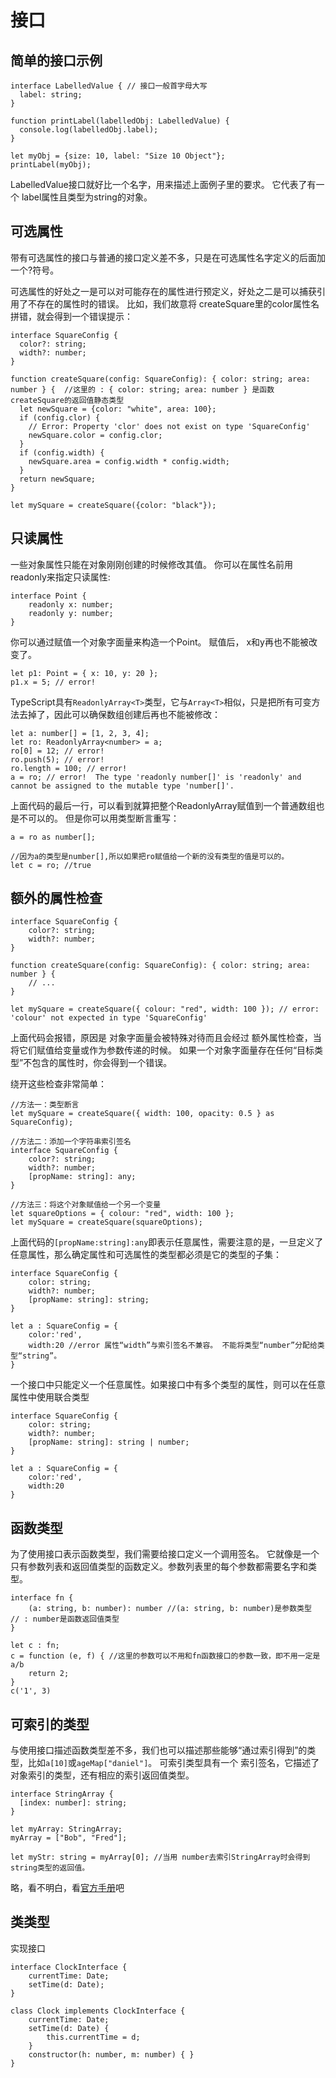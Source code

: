 # 接口
<ClientOnly><click></click></ClientOnly>

## 简单的接口示例
```
interface LabelledValue { // 接口一般首字母大写
  label: string;
}

function printLabel(labelledObj: LabelledValue) {
  console.log(labelledObj.label);
}

let myObj = {size: 10, label: "Size 10 Object"};
printLabel(myObj);
```
LabelledValue接口就好比一个名字，用来描述上面例子里的要求。 它代表了有一个 label属性且类型为string的对象。

## 可选属性
带有可选属性的接口与普通的接口定义差不多，只是在可选属性名字定义的后面加一个?符号。  

可选属性的好处之一是可以对可能存在的属性进行预定义，好处之二是可以捕获引用了不存在的属性时的错误。 比如，我们故意将 createSquare里的color属性名拼错，就会得到一个错误提示：
```
interface SquareConfig {
  color?: string;
  width?: number;
}

function createSquare(config: SquareConfig): { color: string; area: number } {  //这里的 : { color: string; area: number } 是函数createSquare的返回值静态类型
  let newSquare = {color: "white", area: 100};
  if (config.clor) {
    // Error: Property 'clor' does not exist on type 'SquareConfig'
    newSquare.color = config.clor;
  }
  if (config.width) {
    newSquare.area = config.width * config.width;
  }
  return newSquare;
}

let mySquare = createSquare({color: "black"});
```

## 只读属性
一些对象属性只能在对象刚刚创建的时候修改其值。 你可以在属性名前用 readonly来指定只读属性:
```
interface Point {
    readonly x: number;
    readonly y: number;
}
```
你可以通过赋值一个对象字面量来构造一个Point。 赋值后， x和y再也不能被改变了。
```
let p1: Point = { x: 10, y: 20 };
p1.x = 5; // error!
```
TypeScript具有`ReadonlyArray<T>`类型，它与`Array<T>`相似，只是把所有可变方法去掉了，因此可以确保数组创建后再也不能被修改：
```
let a: number[] = [1, 2, 3, 4];
let ro: ReadonlyArray<number> = a;
ro[0] = 12; // error!
ro.push(5); // error!
ro.length = 100; // error!
a = ro; // error!  The type 'readonly number[]' is 'readonly' and cannot be assigned to the mutable type 'number[]'.
```
上面代码的最后一行，可以看到就算把整个ReadonlyArray赋值到一个普通数组也是不可以的。 但是你可以用类型断言重写：
```
a = ro as number[];

//因为a的类型是number[],所以如果把ro赋值给一个新的没有类型的值是可以的。
let c = ro; //true
```

## 额外的属性检查
```
interface SquareConfig {
    color?: string;
    width?: number;
}

function createSquare(config: SquareConfig): { color: string; area: number } {
    // ...
}

let mySquare = createSquare({ colour: "red", width: 100 }); // error: 'colour' not expected in type 'SquareConfig'
```
上面代码会报错，原因是 对象字面量会被特殊对待而且会经过 额外属性检查，当将它们赋值给变量或作为参数传递的时候。 如果一个对象字面量存在任何“目标类型”不包含的属性时，你会得到一个错误。  

绕开这些检查非常简单：
```
//方法一：类型断言
let mySquare = createSquare({ width: 100, opacity: 0.5 } as SquareConfig);

//方法二：添加一个字符串索引签名
interface SquareConfig {
    color?: string;
    width?: number;
    [propName: string]: any;
}

//方法三：将这个对象赋值给一个另一个变量
let squareOptions = { colour: "red", width: 100 };
let mySquare = createSquare(squareOptions);
```
上面代码的`[propName:string]:any`即表示任意属性，需要注意的是，一旦定义了任意属性，那么确定属性和可选属性的类型都必须是它的类型的子集：
```
interface SquareConfig {
    color: string;
    width?: number;
    [propName: string]: string;
}

let a : SquareConfig = {
    color:'red',
    width:20 //error 属性“width”与索引签名不兼容。 不能将类型“number”分配给类型“string”。
}
```
一个接口中只能定义一个任意属性。如果接口中有多个类型的属性，则可以在任意属性中使用联合类型
```
interface SquareConfig {
    color: string;
    width?: number;
    [propName: string]: string | number;
}

let a : SquareConfig = {
    color:'red',
    width:20
}
```

## 函数类型
为了使用接口表示函数类型，我们需要给接口定义一个调用签名。 它就像是一个只有参数列表和返回值类型的函数定义。参数列表里的每个参数都需要名字和类型。
```
interface fn {
    (a: string, b: number): number //(a: string, b: number)是参数类型  // : number是函数返回值类型
}

let c : fn;
c = function (e, f) { //这里的参数可以不用和fn函数接口的参数一致，即不用一定是a/b
    return 2;
}
c('1', 3)
```

## 可索引的类型
与使用接口描述函数类型差不多，我们也可以描述那些能够“通过索引得到”的类型，比如`a[10]`或`ageMap["daniel"]`。 可索引类型具有一个 索引签名，它描述了对象索引的类型，还有相应的索引返回值类型。
```
interface StringArray {
  [index: number]: string;
}

let myArray: StringArray;
myArray = ["Bob", "Fred"];

let myStr: string = myArray[0]; //当用 number去索引StringArray时会得到string类型的返回值。
```
略，看不明白，看[官方手册](http://www.tslang.cn/docs/handbook/interfaces.html)吧

## 类类型
实现接口
```
interface ClockInterface {
    currentTime: Date;
    setTime(d: Date);
}

class Clock implements ClockInterface {
    currentTime: Date;
    setTime(d: Date) {
        this.currentTime = d;
    }
    constructor(h: number, m: number) { }
}
```